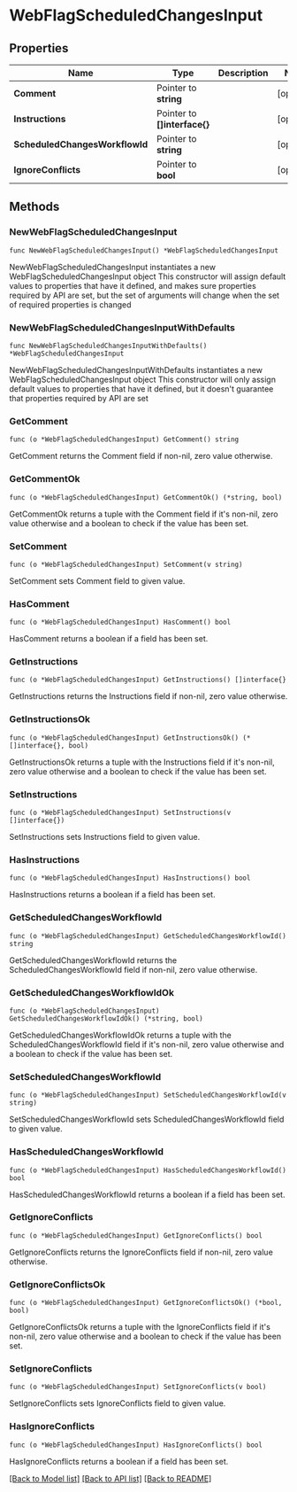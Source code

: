 # WebFlagScheduledChangesInput

## Properties

Name | Type | Description | Notes
------------ | ------------- | ------------- | -------------
**Comment** | Pointer to **string** |  | [optional] 
**Instructions** | Pointer to **[]interface{}** |  | [optional] 
**ScheduledChangesWorkflowId** | Pointer to **string** |  | [optional] 
**IgnoreConflicts** | Pointer to **bool** |  | [optional] 

## Methods

### NewWebFlagScheduledChangesInput

`func NewWebFlagScheduledChangesInput() *WebFlagScheduledChangesInput`

NewWebFlagScheduledChangesInput instantiates a new WebFlagScheduledChangesInput object
This constructor will assign default values to properties that have it defined,
and makes sure properties required by API are set, but the set of arguments
will change when the set of required properties is changed

### NewWebFlagScheduledChangesInputWithDefaults

`func NewWebFlagScheduledChangesInputWithDefaults() *WebFlagScheduledChangesInput`

NewWebFlagScheduledChangesInputWithDefaults instantiates a new WebFlagScheduledChangesInput object
This constructor will only assign default values to properties that have it defined,
but it doesn't guarantee that properties required by API are set

### GetComment

`func (o *WebFlagScheduledChangesInput) GetComment() string`

GetComment returns the Comment field if non-nil, zero value otherwise.

### GetCommentOk

`func (o *WebFlagScheduledChangesInput) GetCommentOk() (*string, bool)`

GetCommentOk returns a tuple with the Comment field if it's non-nil, zero value otherwise
and a boolean to check if the value has been set.

### SetComment

`func (o *WebFlagScheduledChangesInput) SetComment(v string)`

SetComment sets Comment field to given value.

### HasComment

`func (o *WebFlagScheduledChangesInput) HasComment() bool`

HasComment returns a boolean if a field has been set.

### GetInstructions

`func (o *WebFlagScheduledChangesInput) GetInstructions() []interface{}`

GetInstructions returns the Instructions field if non-nil, zero value otherwise.

### GetInstructionsOk

`func (o *WebFlagScheduledChangesInput) GetInstructionsOk() (*[]interface{}, bool)`

GetInstructionsOk returns a tuple with the Instructions field if it's non-nil, zero value otherwise
and a boolean to check if the value has been set.

### SetInstructions

`func (o *WebFlagScheduledChangesInput) SetInstructions(v []interface{})`

SetInstructions sets Instructions field to given value.

### HasInstructions

`func (o *WebFlagScheduledChangesInput) HasInstructions() bool`

HasInstructions returns a boolean if a field has been set.

### GetScheduledChangesWorkflowId

`func (o *WebFlagScheduledChangesInput) GetScheduledChangesWorkflowId() string`

GetScheduledChangesWorkflowId returns the ScheduledChangesWorkflowId field if non-nil, zero value otherwise.

### GetScheduledChangesWorkflowIdOk

`func (o *WebFlagScheduledChangesInput) GetScheduledChangesWorkflowIdOk() (*string, bool)`

GetScheduledChangesWorkflowIdOk returns a tuple with the ScheduledChangesWorkflowId field if it's non-nil, zero value otherwise
and a boolean to check if the value has been set.

### SetScheduledChangesWorkflowId

`func (o *WebFlagScheduledChangesInput) SetScheduledChangesWorkflowId(v string)`

SetScheduledChangesWorkflowId sets ScheduledChangesWorkflowId field to given value.

### HasScheduledChangesWorkflowId

`func (o *WebFlagScheduledChangesInput) HasScheduledChangesWorkflowId() bool`

HasScheduledChangesWorkflowId returns a boolean if a field has been set.

### GetIgnoreConflicts

`func (o *WebFlagScheduledChangesInput) GetIgnoreConflicts() bool`

GetIgnoreConflicts returns the IgnoreConflicts field if non-nil, zero value otherwise.

### GetIgnoreConflictsOk

`func (o *WebFlagScheduledChangesInput) GetIgnoreConflictsOk() (*bool, bool)`

GetIgnoreConflictsOk returns a tuple with the IgnoreConflicts field if it's non-nil, zero value otherwise
and a boolean to check if the value has been set.

### SetIgnoreConflicts

`func (o *WebFlagScheduledChangesInput) SetIgnoreConflicts(v bool)`

SetIgnoreConflicts sets IgnoreConflicts field to given value.

### HasIgnoreConflicts

`func (o *WebFlagScheduledChangesInput) HasIgnoreConflicts() bool`

HasIgnoreConflicts returns a boolean if a field has been set.


[[Back to Model list]](../README.md#documentation-for-models) [[Back to API list]](../README.md#documentation-for-api-endpoints) [[Back to README]](../README.md)


